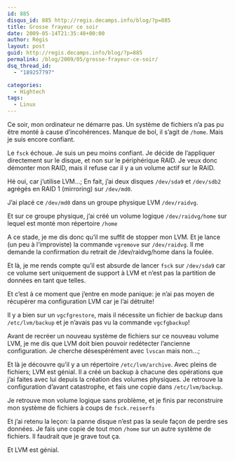 ```yaml
---
id: 885
disqus_id: 885 http://regis.decamps.info/blog/?p=885
title: Grosse frayeur ce soir
date: 2009-05-14T21:35:48+00:00
author: Régis
layout: post
guid: http://regis.decamps.info/blog/?p=885
permalink: /blog/2009/05/grosse-frayeur-ce-soir/
dsq_thread_id:
  - "189257797"

categories:
  - Hightech
tags:
  - Linux
---
```

Ce soir, mon ordinateur ne démarre pas. Un système de fichiers n’a pas pu être monté à cause d’incohérences. Manque de bol, il s’agit de `/home`. Mais je suis encore confiant.

Le `fsck` échoue. Je suis un peu moins confiant. Je décide de l’appliquer directement sur le disque, et non sur le périphérique RAID. Je veux donc démonter mon RAID, mais il refuse car il y a un volume actif sur le RAID. 

Hé oui, car j’utilise LVM…; En fait, j’ai deux disques `/dev/sda9` et `/dev/sdb2` agrégés en RAID 1 (mirroring) sur `/dev/md0`.
  
J’ai placé ce `/dev/md0` dans un groupe physique LVM `/dev/raidvg`.
  
Et sur ce groupe physique, j’ai créé un volume logique `/dev/raidvg/home` sur lequel est monté mon répertoire `/home`

A ce stade, je me dis donc qu’il me suffit de stopper mon LVM. Et je lance (un peu à l’improviste) la commande `vgremove` sur `/dev/raidvg`. Il me demande la confirmation du retrait de /dev/raidvg/home dans la foulée.

Et là, je me rends compte qu’il est absurde de lancer `fsck` sur `/dev/sda9` car ce volume sert uniquement de support à LVM et n’est pas la partition de données en tant que telles.

Et c’est à ce moment que j’entre en mode panique: je n’ai pas moyen de récupérer ma configuration LVM car je l’ai détruite!

Il y a bien sur un `vgcfgrestore`, mais il nécessite un fichier de backup dans `/etc/lvm/backup` et je n’avais pas vu la commande `vgcfgbackup`! 

Avant de recréer un nouveau système de fichiers sur ce nouveau volume LVM, je me dis que LVM doit bien pouvoir redétecter l’ancienne configuration. Je cherche désespérément avec `lvscan` mais non…;

Et là je découvre qu’il y a un répertoire `/etc/lvm/archive`. Avec pleins de fichiers; LVM est génial. Il a créé un backup à chacune des opérations que j’ai faites avec lui depuis la création des volumes physiques. Je retrouve la configuration d’avant catastrophe, et fais une copie dans `/etc/lvm/backup`.

Je retrouve mon volume logique sans problème, et je finis par reconstruire mon système de fichiers à coups de `fsck.reiserfs` 

Et j’ai retenu la leçon: la panne disque n’est pas la seule façon de perdre ses données. Je fais une copie de tout mon `/home` sur un autre système de fichiers. Il faudrait que je grave tout ça.

Et LVM est génial.
